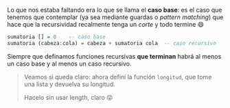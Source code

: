 Lo que nos estaba faltando era lo que se llama el **caso base**: es el caso que tenemos que contemplar (ya sea mediante guardas o _pattern matching_) que hace que la recursividad recalmente tenga un _corte_ y todo termine :smile:

```haskell
sumatoria [] = 0    -- caso base
sumatoria (cabeza:cola) = cabeza + sumatoria cola  -- caso recursivo
```

Siempre que definamos funciones recursivas **que terminan** habrá al menos un caso base y al menos un caso recursivo. 

> Veamos si queda claro: ahora definí la función `longitud`, que tome una lista y devuelva su longitud.
>
> Hacelo sin usar length, claro :stuck_out_tongue:
